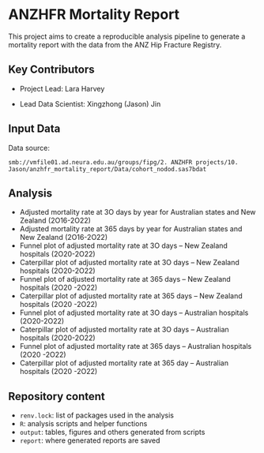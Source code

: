 # ANZHFR Mortality Report

This project aims to create a reproducible analysis pipeline to generate a mortality report with the data from the ANZ Hip Fracture Registry.

## Key Contributors

-   Project Lead: Lara Harvey

-   Lead Data Scientist: Xingzhong (Jason) Jin 

## Input Data

Data source:

`smb://vmfile01.ad.neura.edu.au/groups/fipg/2. ANZHFR projects/10. Jason/anzhfr_mortality_report/Data/cohort_nodod.sas7bdat`

## Analysis

-   Adjusted mortality rate at 3O days by year for Australian states and New Zealand (2O16-2O22)
-   Adjusted mortality rate at 365 days by year for Australian states and New Zealand (2O16-2O22)
-   Funnel plot of adjusted mortality rate at 3O days – New Zealand hospitals (2O20-2O22)
-   Caterpillar plot of adjusted mortality rate at 3O days – New Zealand hospitals (2O20-2O22)
-   Funnel plot of adjusted mortality rate at 365 days – New Zealand hospitals (2O20 -2O22)
-   Caterpillar plot of adjusted mortality rate at 365 days – New Zealand hospitals (2O20 -2O22)
-   Funnel plot of adjusted mortality rate at 3O days – Australian hospitals (2O20-2O22)
-   Caterpillar plot of adjusted mortality rate at 3O days – Australian hospitals (2O20-2O22)
-   Funnel plot of adjusted mortality rate at 365 days – Australian hospitals (2O20 -2O22)
-   Caterpillar plot of adjusted mortality rate at 365 day – Australian hospitals (2O20 -2O22)

## Repository content

-   `renv.lock`: list of packages used in the analysis
-   `R`: analysis scripts and helper functions
-   `output`: tables, figures and others generated from scripts
-   `report`: where generated reports are saved
